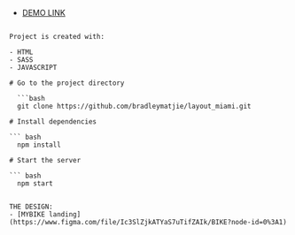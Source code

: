 
- [DEMO LINK](https://bradleymatjie.github.io/layout_miami/) 
```

Project is created with:

- HTML
- SASS
- JAVASCRIPT

# Go to the project directory

  ```bash
  git clone https://github.com/bradleymatjie/layout_miami.git

# Install dependencies

``` bash
  npm install

# Start the server

``` bash
  npm start


THE DESIGN:
- [MYBIKE landing](https://www.figma.com/file/Ic3SlZjkATYaS7uTifZAIk/BIKE?node-id=0%3A1)

